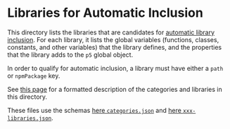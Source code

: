 # Libraries for Automatic Inclusion

This directory lists the libraries that are candidates for [automatic library
inclusion][automatic-library-inclusion]. For each library, it lists the global
variables (functions, classes, constants, and other variables) that the library
defines, and the properties that the library adds to the `p5` global object.

In order to qualify for automatic inclusion, a library must have either a `path`
or `npmPackage` key.

See [this page][libraries] for a formatted description of the
categories and libraries in this directory.

These files use the schemas [here
`categories.json`](osteele.github.io/p5-server/p5-analysis/src/models/schemas/libraries.json)
and [here
`xxx-libraries.json`](osteele.github.io/p5-server/p5-analysis/src/models/schemas/libraries.json).

[automatic-library-inclusion]: https://github.com/osteele/p5-server/tree/main/p5-analysis#automatic-library-inclusion
[libraries]: https://osteele.github.io/p5-server/p5-analysis/libraries
